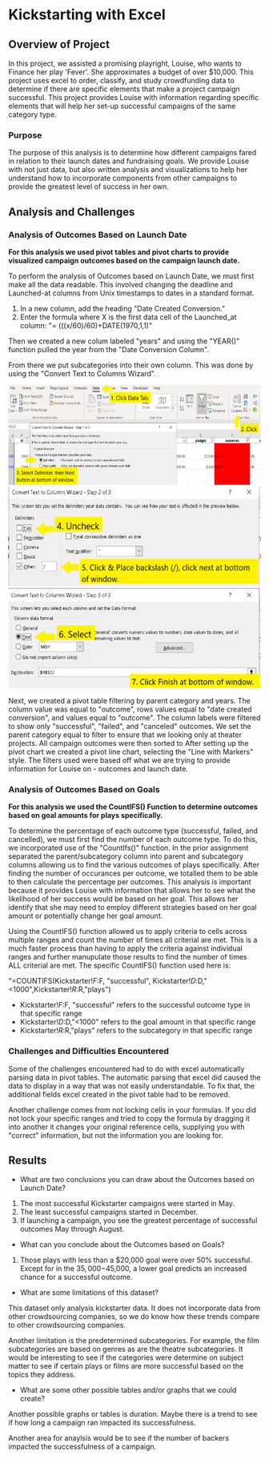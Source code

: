 # Kickstarting with Excel

## Overview of Project

In this project, we assisted a promising playright, Louise, who wants to Finance her play 'Fever'.  She approximates a budget of over $10,000.  This project uses excel to order, classify, and study crowdfunding data to determine if there are specific elements that make a project campaign successful.  This project provides Louise with information regarding specific elements that will help her set-up successful campaigns of the same category type.  

### Purpose

The purpose of this analysis is to determine how different campaigns fared in relation to their launch dates and fundraising goals. We provide Louise with not just data, but also written analysis and visualizations to help her understand how to incorporate components from other campaigns to provide the greatest level of success in her own.

## Analysis and Challenges

### Analysis of Outcomes Based on Launch Date

**For this analysis we used pivot tables and pivot charts to provide visualized campaign outcomes based on the campaign launch date.**

To perform the analysis of Outcomes based on Launch Date, we must first make all the data readable.  This involved changing the deadline and Launched-at columns from Unix timestamps to dates in a standard format.  

1. In a new column, add the heading "Date Created Conversion."
2. Enter the formula where X is the first data cell of the Launched_at column: "= (((x/60)/60)+DATE(1970,1,1)"

Then we created a new colum labeled "years" and using the "YEAR()" function pulled the year from the "Date Conversion Column".

From there we put subcategories into their own column.  This was done by using the "Convert Text to Columns Wizard". 

<img src="CreateSubcategory.PNG" height="200">

<img src="CreateSubcategory2.png" height="200" width="600">

<img src="CreateSubcategory3.png" height="200" width="600">
                                           
Next, we created a pivot table filtering by parent category and years.  The column value was equal to "outcome", rows values equal to "date created conversion", and values equal to "outcome". The column labels were filtered to show only "successful", "failed", and "canceled" outcomes. We set the parent category equal to filter to ensure that we looking only at theater projects.  All campaign outcomes were then sorted to   After setting up the pivot chart we created a pivot line chart, selecting the "Line with Markers" style.  The filters used were based off what we are trying to provide information for Louise on - outcomes and launch date.

### Analysis of Outcomes Based on Goals

**For this analysis we used the CountIFS() Function to determine outcomes based on goal amounts for plays specifically.**

To determine the percentage of each outcome type (successful, failed, and cancelled), we must first find the number of each outcome type.  To do this, we incorporated use of the "CountIfs()" function.  In the prior assignment separated the parent/subcategory column into parent and subcategory columns allowing us to find the various outcomes of plays specifically.  After finding the number of occurances per outcome, we totalled them to be able to then calculate the percentage per outcomes.  This analysis is important because it provides Louise with information that allows her to see what the likelihood of her success would be based on her goal.  This allows her identify that she may need to employ different strategies based on her goal amount or potentially change her goal amount.

Using the CountIFS() function allowed us to apply criteria to cells across multiple ranges and count the number of times all criterial are met.  This is a much faster process than having to apply the criteria against individual ranges and further manupulate those results to find the number of times ALL criterial are met.  The specific CountIFS() function used here is: 

"=COUNTIFS(Kickstarter!$F:$F, "successful", Kickstarter!$D:$D,"<1000",Kickstarter!$R:$R,"plays")
 - Kickstarter!$F:$F, "successful" refers to the successful outcome type in that specific range
 - Kickstarter!$D:$D,"<1000" refers to the goal amount in that specific range
 - Kickstarter!$R:$R,"plays" refers to the subcategory in that specific range


### Challenges and Difficulties Encountered

Some of the challenges encountered had to do with excel automatically parsing data in pivot tables.  The automatic parsing that excel did caused the data to display in a way that was not easily understandable.  To fix that, the additional fields excel created in the pivot table had to be removed.

Another challenge comes from not locking cells in your formulas.  If you did not lock your specific ranges and tried to copy the formula by dragging it into another it changes your original reference cells, supplying you with "correct" information, but not the information you are looking for.


## Results

- What are two conclusions you can draw about the Outcomes based on Launch Date?

1. The most successful Kickstarter campaigns were started in May.  
2. The least successful campaigns started in December.
3. If launching a campaign, you see the greatest percentage of successful outcomes May through August.

- What can you conclude about the Outcomes based on Goals?

1. Those plays with less than a $20,000 goal were over 50% successful.  Except for in the $35,000-$45,000, a lower goal predicts an increased chance for a successful outcome.

- What are some limitations of this dataset?

This dataset only analysis kickstarter data.  It does not incorporate data from other crowdsourcing companies, so we do know how these trends compare to other crowdsourcing companies.

Another limitation is the predetermined subcategories.  For example, the film subcategories are based on genres as are the theatre subcategories.  It would be interesting to see if the categories were determine on subject matter to see if certain plays or films are more successful based on the topics they address.  

- What are some other possible tables and/or graphs that we could create?

Another possible graphs or tables is duration.  Maybe there is a trend to see if how long a campaign ran impacted its successfulness.

Another area for anaylsis would be to see if the number of backers impacted the successfulness of a campaign.


